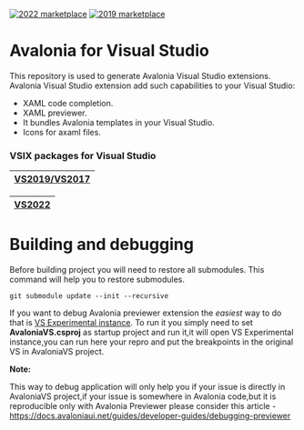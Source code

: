 [![2022 marketplace](https://img.shields.io/visual-studio-marketplace/v/AvaloniaTeam.AvaloniaVS.svg?label=2022-Marketplace)](https://marketplace.visualstudio.com/items?itemName=AvaloniaTeam.AvaloniaVS)
[![2019 marketplace](https://img.shields.io/visual-studio-marketplace/v/AvaloniaTeam.AvaloniaforVisualStudio.svg?label=2019-Marketplace)](https://marketplace.visualstudio.com/items?itemName=AvaloniaTeam.AvaloniaforVisualStudio)
# Avalonia for Visual Studio
This repository is used to generate Avalonia Visual Studio extensions.
Avalonia Visual Studio extension add such capabilities to your Visual Studio:
- XAML code completion.
- XAML previewer.
- It bundles Avalonia templates in your Visual Studio.
- Icons for axaml files.

### VSIX packages for Visual Studio
| [VS2019/VS2017](https://marketplace.visualstudio.com/items?itemName=AvaloniaTeam.AvaloniaforVisualStudio) | 
| ------------- |

| [VS2022](https://marketplace.visualstudio.com/items?itemName=AvaloniaTeam.AvaloniaVS) |
| ------------- |

# Building and debugging
Before building project you will need to restore all submodules.
This command will help you to restore submodules.

```git submodule update --init --recursive```

If you want to debug Avalonia previewer extension the *easiest* way to do that is [VS Experimental instance](https://docs.microsoft.com/en-us/visualstudio/extensibility/the-experimental-instance?view=vs-2019).
To run it you simply need to set **AvaloniaVS.csproj** as startup project and run it,it will open VS Experimental instance,you can run here your repro and put the breakpoints in the original VS in AvaloniaVS project.

**Note:**

This way to debug application will only help you if your issue is directly in AvaloniaVS project,if your issue is somewhere in Avalonia code,but it is reproducible only with Avalonia Previewer please consider this article -
https://docs.avaloniaui.net/guides/developer-guides/debugging-previewer
